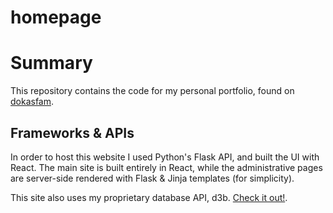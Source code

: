 # homepage

# Summary

This repository contains the code for my personal portfolio, found on [dokasfam](https://www.dokastho.io).

## Frameworks & APIs

In order to host this website I used Python's Flask API, and built the UI with React. The main site is built entirely in React, while the administrative pages are server-side rendered with Flask & Jinja templates (for simplicity).

This site also uses my proprietary database API, d3b. [Check it out!](https://www.github.com/dokastho/d3b/). 
